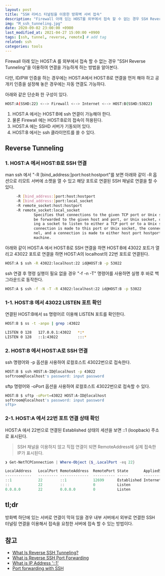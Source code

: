 ```yaml
---
layout: post
title: "SSH 리버스 터널링을 이용한 방화벽 서버 접속"
description: "Firewall 아래 있는 HOST를 외부에서 접속 할 수 없는 경우 SSH Reverse Tunneling을 이용하여 연결을 가능하게 하는 방법을 알아본다."
img: "M_ssh_tunneling.jpg"
date: 2020-09-02 23:00:00 +0900
last_modified_at: 2021-04-27 15:00:00 +0900
tags: [ssh, tunnel, reverse, remote] # add tag
related: ssh
categories: tools
---
```


Firewall 아래 있는 HOST:A 를 외부에서 접속 할 수 없는 경우 "SSH Reverse Tunneling"을 이용하여 연결을 가능하게 하는 방법을 알아본다.

다만, ID/PW 인증을 하는 경우에는 HOST:A에서 HOST:B로 연결을 먼저 해야 하고 공개키 인증을 설정해 놓은 경우에는 자동 연결도 가능하다. 

<!--more-->

아래와 같은 단순화 한 구성이 있다.  

```bash
HOST:A(SSHD:22) <--> Firewall <--> Internet <--> HOST:B(SSHD:53022)
```

1. HOST:A 에서는 HOST:B에 ssh 연결이 가능해야 한다. 
2. 물론 Firewall 에는 HOST:B로의 접속이 허용된다. 
3. HOST:A 에는 SSHD 서버가 기동되어 있다. 
4. HOST:B 에서는 ssh 클라이언트를 쓸 수 있다. 

## Reverse Tunneling  

### 1. HOST:A 에서 HOST:B로 SSH 연결

man ssh 에서 "-R [bind_address:]port:host:hostport"를 보면 아래와 같이 -R 옵션으로 리모트 서버에 소켓을 열 수 있고 해당 포트로 연결된 SSH 채널로 연결을 할 수 있다. 

```bash
     -R [bind_address:]port:host:hostport
     -R [bind_address:]port:local_socket
     -R remote_socket:host:hostport
     -R remote_socket:local_socket
             Specifies that connections to the given TCP port or Unix socket on the remote (server) host are to
             be forwarded to the given host and port, or Unix socket, on the local side.  This works by allocat‐
             ing a socket to listen to either a TCP port or to a Unix socket on the remote side.  Whenever a
             connection is made to this port or Unix socket, the connection is forwarded over the secure chan‐
             nel, and a connection is made to either host port hostport, or local_socket, from the local
             machine.
```

아래와 같이 HOST:A 에서 HOST:B로 SSH 연결을 하면 HOST:B에 43022 포트가 열리고 43022 포트로 연결을 하면 HOST:A의 localhost의 22번 포트로 연결된다. 

```bash
HOST:A $ ssh -R 43022:localhost:22 id@HOST:B -p 53022
```

ssh 연결 후 명령 실행이 필요 없을 경우 "-f -n -T" 명령어를 사용하면 실행 후 바로 백그라운드로 동작한다. 

```bash
HOST:A $ ssh -f -N -T -R 43022:localhost:22 id@HOST:B -p 53022
```

### 1-1. HOST:B 에서 43022 LISTEN 포트 확인 

연결된 HOST:B에서 ss 명령어르 이용해 LISTEN 포트를 확인한다. 

```bash
HOST:B $ ss -t -anpo | grep :43022

LISTEN 0 128   127.0.0.1:43022   *:*     
LISTEN 0 128   ::1:43022         :::*     
```

### 2. HOST:B 에서 HOST:A로 SSH 연결 

ssh 명령어와 -p 옵션을 사용하여 로컬호스트 43022번으로 접속한다.  

```bash
HOST:B $ ssh HOST:A-ID@localhost -p 43022
softroom@localhost's password: input password 
``` 

sftp 명령어와 -oPort 옵션을 사용하여 로컬호스트 43022번으로 접속할 수 있다. 

```bash
HOST:B $ sftp -oPort=43022 HOST:A-ID@localhost 
softroom@localhost's password: input password 
sftp>
``` 

### 2-1. HOST:A 에서 22번 포트 연결 상태 확인  

HOST:A 에서 22번으로 연결된 Established 상태의 세션을 보면 ::1 (loopback) 주소로 표시된다.  

> SSH 채널을 이용하지 않고 직접 연결이 되면 RemoteAddress에 실제 접속한 IP가 표시된다.  

```powershell
❯ Get-NetTCPConnection | Where-Object {$_.LocalPort -eq 22} 

LocalAddress   LocalPort RemoteAddress  RemotePort State       AppliedSetting OwningProcess
------------   --------- -------------  ---------- -----       -------------- -------------
::1            22        ::1            12699      Established Internet       5584
::             22        ::             0          Listen                     5584
0.0.0.0        22        0.0.0.0        0          Listen                     5584
```

## tl;dr 

방화벽 하단에 있는 서버로 연결이 막혀 있을 경우 내부 서버에서 외부로 연결한 SSH 터널링 연결을 이용해서 접속을 요청한 서버에 접속 할 수 있는 방법이다. 


## 참고

- [What Is Reverse SSH Tunneling?](https://bit.ly/2Dm4ONU)
- [What is Reverse SSH Port Forwarding](https://blog.devolutions.net/2017/3/what-is-reverse-ssh-port-forwarding)
- [What is IP Address '::1'](https://stackoverflow.com/questions/4611418/what-is-ip-address-1)
- [Port forwarding with SSH](https://rufflewind.com/2014-03-02/ssh-port-forwarding) 

